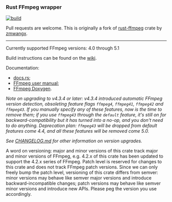 ### Rust FFmpeg wrapper

[![build](https://github.com/flavioroth/ffmpeg-rs/actions/workflows/build.yml/badge.svg)](https://github.com/flavioroth/ffmpeg-rs/actions/workflows/build.yml)

Pull requests are welcome. This is originally a fork of [rust-ffmpeg](https://github.com/zmwangx/rust-ffmpeg) crate by [zmwangx](https://github.com/zmwangx/rust-ffmpeg).

--------------------

Currently supported FFmpeg versions: 4.0 through 5.1

Build instructions can be found on the [wiki](https://github.com/flavioroth/rust-ffmpeg/wiki/Notes-on-building).

Documentation:
- [docs.rs](https://docs.rs/ffmpeg-rs/);
- [FFmpeg user manual](https://ffmpeg.org/ffmpeg-all.html);
- [FFmpeg Doxygen](https://ffmpeg.org/doxygen/trunk/).

*Note on upgrading to v4.3.4 or later: v4.3.4 introduced automatic FFmpeg version detection, obsoleting feature flags `ffmpeg4`, `ffmpeg41`, `ffmpeg42` and `ffmpeg43`. If you manually specify any of these features, now is the time to remove them; if you use `ffmpeg43` through the `default` feature, it's still on for backward-compatibility but it has turned into a no-op, and you don't need to do anything. Deprecation plan: `ffmpeg43` will be dropped from default features come 4.4, and all these features will be removed come 5.0.*

*See [CHANGELOG.md](CHANGELOG.md) for other information on version upgrades.*

A word on versioning: major and minor versions of this crate track major and minor versions of FFmpeg, e.g. 4.2.x of this crate has been updated to support the 4.2.x series of FFmpeg. Patch level is reserved for changes to this crate and does not track FFmpeg patch versions. Since we can only freely bump the patch level, versioning of this crate differs from semver: minor versions may behave like semver major versions and introduce backward-incompatible changes; patch versions may behave like semver minor versions and introduce new APIs. Please peg the version you use accordingly.



